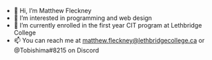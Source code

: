 - 👋 Hi, I’m Matthew Fleckney
- 👀 I’m interested in programming and web design
- 🌱 I’m currently enrolled in the first year CIT program at Lethbridge College
- 📫 You can reach me at matthew.fleckney@lethbridgecollege.ca or @Tobishima#8215 on Discord

<!---
mfleckney/mfleckney is a ✨ special ✨ repository because its `README.md` (this file) appears on your GitHub profile.
You can click the Preview link to take a look at your changes.
--->
